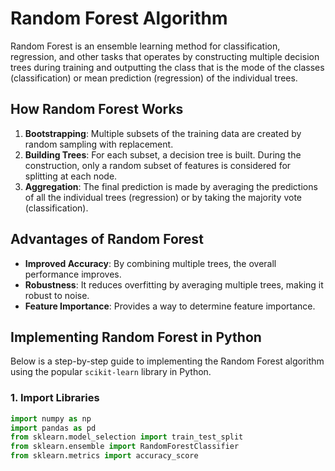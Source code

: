 # Random Forest Algorithm

Random Forest is an ensemble learning method for classification, regression, and other tasks that operates by constructing multiple decision trees during training and outputting the class that is the mode of the classes (classification) or mean prediction (regression) of the individual trees.

## How Random Forest Works

1. **Bootstrapping**: Multiple subsets of the training data are created by random sampling with replacement.
2. **Building Trees**: For each subset, a decision tree is built. During the construction, only a random subset of features is considered for splitting at each node.
3. **Aggregation**: The final prediction is made by averaging the predictions of all the individual trees (regression) or by taking the majority vote (classification).

## Advantages of Random Forest

- **Improved Accuracy**: By combining multiple trees, the overall performance improves.
- **Robustness**: It reduces overfitting by averaging multiple trees, making it robust to noise.
- **Feature Importance**: Provides a way to determine feature importance.

## Implementing Random Forest in Python

Below is a step-by-step guide to implementing the Random Forest algorithm using the popular `scikit-learn` library in Python.

### 1. Import Libraries

```python
import numpy as np
import pandas as pd
from sklearn.model_selection import train_test_split
from sklearn.ensemble import RandomForestClassifier
from sklearn.metrics import accuracy_score
